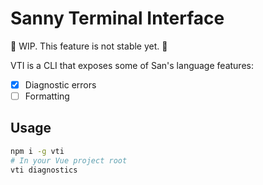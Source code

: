# Sanny Terminal Interface

🚧 WIP. This feature is not stable yet. 🚧

VTI is a CLI that exposes some of San's language features:

- [x] Diagnostic errors
- [ ] Formatting

## Usage

```bash
npm i -g vti
# In your Vue project root
vti diagnostics
```

